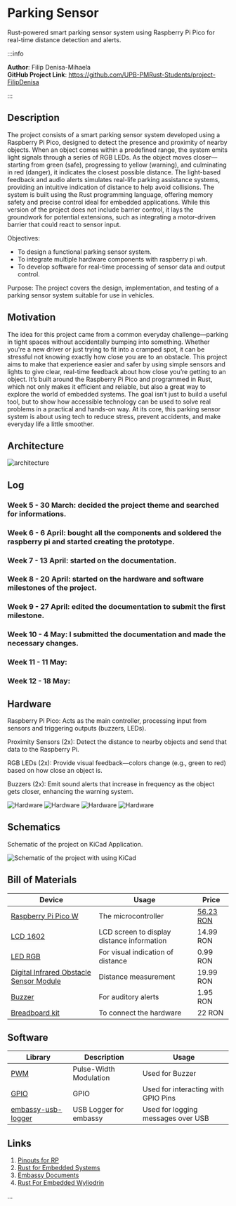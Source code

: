 # Parking Sensor
Rust-powered smart parking sensor system using Raspberry Pi Pico for real-time distance detection and alerts.

:::info 

**Author**: Filip Denisa-Mihaela \
**GitHub Project Link**: https://github.com/UPB-PMRust-Students/project-FilipDenisa

:::




## Description

The project consists of a smart parking sensor system developed using a Raspberry Pi Pico, designed to detect the presence and proximity of nearby objects. When an object comes within a predefined range, the system emits light signals through a series of RGB LEDs. As the object moves closer—starting from green (safe), progressing to yellow (warning), and culminating in red (danger), it indicates the closest possible distance.
The light-based feedback and audio alerts simulates real-life parking assistance systems, providing an intuitive indication of distance to help avoid collisions. The system is built using the Rust programming language, offering memory safety and precise control ideal for embedded applications.
While this version of the project does not include barrier control, it lays the groundwork for potential extensions, such as integrating a motor-driven barrier that could react to sensor input.

Objectives:
- To design a functional parking sensor system.
- To integrate multiple hardware components with raspberry pi wh.
- To develop software for real-time processing of sensor data and output control.

Purpose:
The project covers the design, implementation, and testing of a parking sensor system suitable for use in vehicles.


## Motivation
The idea for this project came from a common everyday challenge—parking in tight spaces without accidentally bumping into something. Whether you're a new driver or just trying to fit into a cramped spot, it can be stressful not knowing exactly how close you are to an obstacle. This project aims to make that experience easier and safer by using simple sensors and lights to give clear, real-time feedback about how close you’re getting to an object.
It’s built around the Raspberry Pi Pico and programmed in Rust, which not only makes it efficient and reliable, but also a great way to explore the world of embedded systems. The goal isn’t just to build a useful tool, but to show how accessible technology can be used to solve real problems in a practical and hands-on way. At its core, this parking sensor system is about using tech to reduce stress, prevent accidents, and make everyday life a little smoother.


## Architecture

![architecture](arch.webp)



## Log

<!-- write every week your progress here -->

### Week 5 - 30 March: decided the project theme and searched for informations.



### Week 6 - 6 April: bought all the components and soldered the raspberry pi and started creating the prototype.


### Week 7 - 13 April: started on the documentation. 


### Week 8 - 20 April: started on the hardware and software milestones of the project. 


### Week 9 - 27 April: edited the documentation to submit the first milestone. 

### Week 10 - 4 May: I submitted the documentation and made the necessary changes.

### Week 11 - 11 May:

### Week 12 - 18 May:


## Hardware

Raspberry Pi Pico: Acts as the main controller, processing input from sensors and triggering outputs (buzzers, LEDs).

Proximity Sensors (2x): Detect the distance to nearby objects and send that data to the Raspberry Pi.

RGB LEDs (2x): Provide visual feedback—colors change (e.g., green to red) based on how close an object is.

Buzzers (2x): Emit sound alerts that increase in frequency as the object gets closer, enhancing the warning system.

![Hardware](h1.webp)
![Hardware](h2.webp)
![Hardware](h3.webp)
![Hardware](h4.webp)


  
## Schematics


Schematic of the project on KiCad Application.

![Schematic of the project with using KiCad](sch.svg)




## Bill of Materials

<!-- Fill out this table with all the hardware components that you might need.

The format is 
```
| [Device](link://to/device) | This is used ... | [price](link://to/store) |

```

-->



| Device | Usage | Price |
|--------|-------|-------|
| [Raspberry Pi Pico W](https://www.raspberrypi.com/documentation/microcontrollers/raspberry-pi-pico.html) | The microcontroller | [56.23 RON](https://ardushop.ro/en/home/2819-raspberry-pi-pico-wh.html) |
| [LCD 1602](https://www.optimusdigital.ro/ro/optoelectronice-lcd-uri/62-lcd-1602-cu-interfata-i2c-si-backlight-galben-verde.html?search_query=lcd&results=211) | LCD screen to display distance information | 14.99 RON |
| [LED RGB](https://www.optimusdigital.ro/ro/optoelectronice-led-uri/484-led-rgb-anod-comun.html?search_query=drgb&results=126&HTTP_REFERER=https%3A%2F%2Fwww.optimusdigital.ro%2Fro%2Fcarte%3Fcontroller%3Dsearch%26orderby%3Dposition%26orderway%3Ddesc%26search_query%3Drgb%26submit_search%3D) | For visual indication of distance | 0.99 RON |
| [Digital Infrared Obstacle Sensor Module](https://www.optimusdigital.ro/ro/senzori-senzori-optici/4347-modul-senzor-de-obstacole-digital-cu-infrarosu-reglabil-3-100-cm.html?search_query=senzor+infrarosu&results=121&HTTP_REFERER=https%3A%2F%2Fwww.optimusdigital.ro%2Fro%2Fcarte%3Fcontroller%3Dsearch%26orderby%3Dposition%26orderway%3Ddesc%26search_query%3Dsenzor%2Binfrarosu%26submit_search%3D) | Distance measurement | 19.99 RON |
| [Buzzer](https://www.optimusdigital.ro/ro/audio-buzzere/12247-buzzer-pasiv-de-33v-sau-3v.html?search_query=buzzer&results=62) | For auditory alerts | 1.95 RON |
| [Breadboard kit](https://www.optimusdigital.ro/ro/kituri/2222-kit-breadboard-hq-830-p.html?search_query=breadboard&results=145) | To connect the hardware | 22 RON |



## Software

| Library | Description | Usage |
|---------|-------------|-------|
| [PWM](https://docs.embassy.dev/embassy-nrf/git/nrf52840/pwm/index.html) | Pulse-Width Modulation | Used for Buzzer |
| [GPIO](https://docs.embassy.dev/embassy-stm32/git/stm32c011d6/gpio/index.html) | GPIO  | Used for interacting with GPIO Pins |
| [embassy-usb-logger](https://docs.embassy.dev/embassy-usb-logger/git/default/index.html) | USB Logger for embassy | Used for logging messages over USB |



## Links

1. [Pinouts for RP](https://pinout.xyz/pinout/1_wire)
2. [Rust for Embedded Systems](https://docs.rs)
3. [Embassy Documents](https://embassy.dev/book/dev/index.html)
4. [Rust For Embedded Wyliodrin](https://embedded-rust-101.wyliodrin.com)

...
